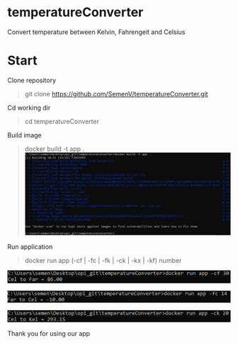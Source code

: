 # temperatureConverter
Convert temperature between Kelvin, Fahrengeit and Celsius

# Start
Clone repository
> git clone https://github.com/SemenV/temperatureConverter.git

Cd working dir 
> cd temperatureConverter

Build image 
> docker build -t app .
![docker build](pictures/docker_build.png)

Run application
> docker run app (-cf | -fc | -fk | -ck | -kx | -kf) number

![run app 1 cf](pictures/run_app_1_cf.png)

![run app 2 fc](pictures/run_app_2_fc.png)

![run app 3 ck](pictures/run_app_3_ck.png)

Thank you for using our app